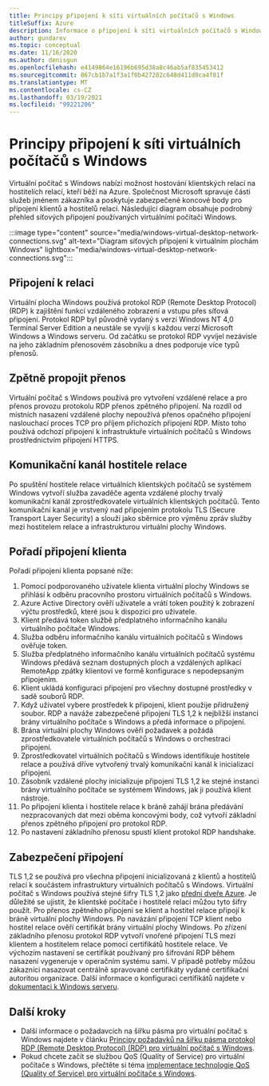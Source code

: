 ```yaml
---
title: Principy připojení k síti virtuálních počítačů s Windows
titleSuffix: Azure
description: Informace o připojení k síti virtuálních počítačů s Windows
author: gundarev
ms.topic: conceptual
ms.date: 11/16/2020
ms.author: denisgun
ms.openlocfilehash: e4149864e16196b695d38a8c46ab5af835453412
ms.sourcegitcommit: 867cb1b7a1f3a1f0b427282c648d411d0ca4f81f
ms.translationtype: MT
ms.contentlocale: cs-CZ
ms.lasthandoff: 03/19/2021
ms.locfileid: "99221206"
---
```

# <a name="understanding-windows-virtual-desktop-network-connectivity"></a>Principy připojení k síti virtuálních počítačů s Windows

Virtuální počítač s Windows nabízí možnost hostování klientských relací na hostitelích relací, kteří běží na Azure. Společnost Microsoft spravuje části služeb jménem zákazníka a poskytuje zabezpečené koncové body pro připojení klientů a hostitelů relací. Následující diagram obsahuje podrobný přehled síťových připojení používaných virtuálními počítači Windows.

:::image type="content" source="media/windows-virtual-desktop-network-connections.svg" alt-text="Diagram síťových připojení k virtuálním plochám Windows" lightbox="media/windows-virtual-desktop-network-connections.svg":::

## <a name="session-connectivity"></a>Připojení k relaci

Virtuální plocha Windows používá protokol RDP (Remote Desktop Protocol) (RDP) k zajištění funkcí vzdáleného zobrazení a vstupu přes síťová připojení. Protokol RDP byl původně vydaný s verzí Windows NT 4,0 Terminal Server Edition a neustále se vyvíjí s každou verzí Microsoft Windows a Windows serveru. Od začátku se protokol RDP vyvíjel nezávisle na jeho základním přenosovém zásobníku a dnes podporuje více typů přenosů.

## <a name="reverse-connect-transport"></a>Zpětně propojit přenos

Virtuální počítač s Windows používá pro vytvoření vzdálené relace a pro přenos provozu protokolu RDP přenos zpětného připojení. Na rozdíl od místních nasazení vzdálené plochy nepoužívá přenos opačného připojení naslouchací proces TCP pro příjem příchozích připojení RDP. Místo toho používá odchozí připojení k infrastruktuře virtuálních počítačů s Windows prostřednictvím připojení HTTPS.

## <a name="session-host-communication-channel"></a>Komunikační kanál hostitele relace

Po spuštění hostitele relace virtuálních klientských počítačů se systémem Windows vytvoří služba zavaděče agenta vzdálené plochy trvalý komunikační kanál zprostředkovatele virtuálních klientských počítačů. Tento komunikační kanál je vrstvený nad připojením protokolu TLS (Secure Transport Layer Security) a slouží jako sběrnice pro výměnu zpráv služby mezi hostitelem relace a infrastrukturou virtuální plochy Windows.

## <a name="client-connection-sequence"></a>Pořadí připojení klienta

Pořadí připojení klienta popsané níže:

1. Pomocí podporovaného uživatele klienta virtuální plochy Windows se přihlásí k odběru pracovního prostoru virtuálních počítačů s Windows.
2. Azure Active Directory ověří uživatele a vrátí token použitý k zobrazení výčtu prostředků, které jsou k dispozici pro uživatele.
3. Klient předává token službě předplatného informačního kanálu virtuálního počítače Windows.
4. Služba odběru informačního kanálu virtuálních počítačů s Windows ověřuje token.
5. Služba předplatného informačního kanálu virtuálních počítačů systému Windows předává seznam dostupných ploch a vzdálených aplikací RemoteApp zpátky klientovi ve formě konfigurace s nepodepsaným připojením.
6. Klient ukládá konfiguraci připojení pro všechny dostupné prostředky v sadě souborů RDP.
7. Když uživatel vybere prostředek k připojení, klient použije přidružený soubor. RDP a naváže zabezpečené připojení TLS 1,2 k nejbližší instanci brány virtuálního počítače s Windows a předá informace o připojení.
8. Brána virtuální plochy Windows ověří požadavek a požádá zprostředkovatele virtuálních počítačů s Windows o orchestraci připojení.
9. Zprostředkovatel virtuálních počítačů s Windows identifikuje hostitele relace a používá dříve vytvořený trvalý komunikační kanál k inicializaci připojení.
10. Zásobník vzdálené plochy inicializuje připojení TLS 1,2 ke stejné instanci brány virtuálního počítače se systémem Windows, jak ji používá klient nástroje.
11. Po připojení klienta i hostitele relace k bráně zahájí brána předávání nezpracovaných dat mezi oběma koncovými body, což vytvoří základní přenos zpětného připojení pro protokol RDP.
12. Po nastavení základního přenosu spustí klient protokol RDP handshake.

## <a name="connection-security"></a>Zabezpečení připojení

TLS 1,2 se používá pro všechna připojení inicializovaná z klientů a hostitelů relací k součástem infrastruktury virtuálních počítačů s Windows. Virtuální počítač s Windows používá stejné šifry TLS 1,2 jako [přední dveře Azure](../frontdoor/front-door-faq.md#what-are-the-current-cipher-suites-supported-by-azure-front-door). Je důležité se ujistit, že klientské počítače i hostitelé relací můžou tyto šifry použít.
Pro přenos zpětného připojení se klient a hostitel relace připojí k bráně virtuální plochy Windows. Po navázání připojení TCP klient nebo hostitel relace ověří certifikát brány virtuální plochy Windows.
Po zřízení základního přenosu protokol RDP vytvoří vnořené připojení TLS mezi klientem a hostitelem relace pomocí certifikátů hostitele relace. Ve výchozím nastavení se certifikát používaný pro šifrování RDP během nasazení vygeneruje v operačním systému sami. V případě potřeby můžou zákazníci nasazovat centrálně spravované certifikáty vydané certifikační autoritou organizace. Další informace o konfiguraci certifikátů najdete v [dokumentaci k Windows serveru](/troubleshoot/windows-server/remote/remote-desktop-listener-certificate-configurations).

## <a name="next-steps"></a>Další kroky

* Další informace o požadavcích na šířku pásma pro virtuální počítač s Windows najdete v článku [Principy požadavků na šířku pásma protokol RDP (Remote Desktop Protocol) (RDP) pro virtuální počítač s Windows](rdp-bandwidth.md).
* Pokud chcete začít se službou QoS (Quality of Service) pro virtuální počítače s Windows, přečtěte si téma [implementace technologie QoS (Quality of Service) pro virtuální počítače s Windows](rdp-quality-of-service-qos.md).
